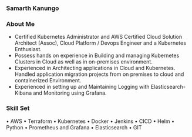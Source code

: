 ### Samarth Kanungo

### About Me
  
- Certified Kubernetes Administrator and AWS Certified Cloud Solution Architect (Assoc), Cloud Platform / Devops Engineer and a Kubernetes Enthusiast.
- Possess hands on experience in Building and managing Kubernetes Clusters in Cloud as well as in on-premises environment.
- Experienced in Architecting applications in Cloud and Kubernetes. Handled application migration projects from on premises to cloud and containerized Environment.
- Experienced in setting up and Maintaining Logging with Elasticsearch-Kibana and Monitoring using Grafana.

### Skill Set

• AWS
• Terraform
• Kubernetes
• Docker
• Jenkins
• CICD
• Helm
• Python
• Prometheus and Grafana
• Elasticsearch
• GIT
